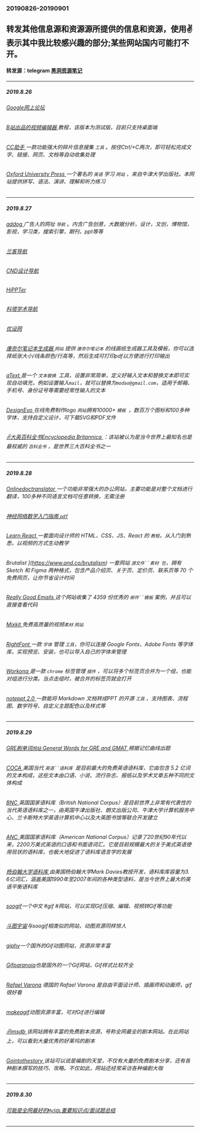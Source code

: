 ### 20190826-20190901
转发其他信息源和资源源所提供的信息和资源，使用✌表示其中我比较感兴趣的部分;某些网站国内可能打不开。
---
#### 转发源：telegram [黑洞资源笔记](https://t.me/tieliu)
---
##### 2019.8.26
###### [Google网上论坛 ](https://groups.google.com/forum/m/#!forum/comp.os.minix)
###### [B站出品的视频编辑器 ](https://m.bilibili.com/video/av63487110.html?bsource=weibo)教程，该版本为测试版，目前只支持桌面端
###### [CC助手 ](https://ccyixia.com/)一款功能强大的碎片信息搜集 `工具` 。按住Ctrl/+C两次，即可轻松完成文字、链接、网页、文档等自动收集处理
###### [Oxford University Press ](https://elt.oup.com/?cc=global&selLanguage=en)一个著名的 `英语` 学习 `网站` ，来自牛津大学出版社。本网站提供拼写、语法、演讲、理解和听力练习
---
##### 2019.8.27
###### [addog ](http://www.addog.vip/)广告人的网址 `导航` 。内含广告创意，大数据分析，设计，文创，博物馆，影视，学习类，搜索引擎，期刊，ppt等等
###### [兰客导航 ](http://lackk.com/nav/)
###### [CND设计导航 ](http://wz.cndesign.com/) 
###### [HiPPTer ](http://www.hippter.com/)
###### [科塔学术导航 ](https://site.sciping.com/)
###### [优设网 ](https://www.uisdc.com/)
###### [康奈尔笔记本生成器 ](https://incompetech.com/graphpaper/cornelllined/)  `网站` 提供 `康奈尔笔记本` 的线画纸生成器工具及模板，你可以选择纸张大小/线条颜色/行高等，然后生成可打印pdf以方便进行打印输出
###### [aText ](http://www.trankynam.com/atext/) 是一个 `文本替换 `工具，设置非常简单，定义好输入文本和替换文本即可实现自动填充，例如设置输入`mail`，就可以替换为`modao@gmail.com`，适用于邮箱、手机号、身份证号等需要经常性输入的文本
###### [DesignEvo ](https://www.designevo.com/) 在线免费制作logo `网站`拥有10000+ `模板 `，数百万个图标和100多种字体，支持自定义设计，可下载SVG和PDF文件
###### [✌大英百科全书Encyclopedia Britannica ](https://www.britannica.com/)：该站被认为是当今世界上最知名也是最权威的 `百科全书` ，是世界三大百科全书之一
---
##### 2019.8.28
###### [Onlinedoctranslator ](https://www.onlinedoctranslator.com/en/)一个功能非常强大的办公网站，主要功能是对整个文档进行翻译，100多种不同语言文档可任意转换，无需注册
###### [神经网络数学入门指南  `pdf` ](https://pan.baidu.com/s/1bCnlxYadlK-TzKmsPwcn0A#/)
###### [Learn React ](https://learnreact.design/)一套面向设计师的 HTML、CSS、JS、React 的 `教程`，从入门到熟悉，以视频的方式生动教学
###### Brutalist ](https://www.and.co/brutalism) 一套网站 `源文件``素材 包`，拥有 Sketch 和 Figma 两种格式，包含产品介绍页、关于页、定价页、联系页等 70 个免费网页，让你节省设计时间
###### [Really Good Emails ](https://reallygoodemails.com/) 这个网站收集了 4359 份优秀的 `邮件``模板` 案例，并且可以直接查看代码
###### [Mixkit ](https://mixkit.co/) 免费高质量的视频`素材` `网站`
###### [RightFont ](https://rightfontapp.com/) 一款 `字体` 管理 `工具`，你可以连接 Google Fonts、Adobe Fonts 等字体库，实现预览、安装，也可以导入自己的字体来管理
###### [Workona ](https://workona.com/) 是一款 `chrome` 标签管理 `插件` ，可以将多个标签页合并为一个组，也能对组进行分类。当点击组时，被合并的标签页就会打开
###### [noteppt 2.0 ](https://github.com/ksky521/nodeppt) 一款能将 Markdown 文档转成PPT 的开源 `工具` ，支持图表、流程图、数学符号、自定义主题配色以及样式等
---
##### 2019.8.29
###### [GRE刷单词`网站`  General Words for GRE and GMAT ](https://gre.magoosh.com/builder/vocabulary/app#/sections) 根据记忆曲线出题
###### [COCA ](https://www.english-corpora.org/coca/)美国当代 `英语``语料库 `是目前最大的免费英语语料库，它由包含 5.2 亿词的文本构成，这些文本由口语、小说、流行杂志、报纸以及学术文章五种不同的文体构成
###### [BNC ](http://www.natcorp.ox.ac.uk/)英国国家语料库（British National Corpus）是目前世界上非常有代表性的当代英语语料库之一，由英国牛津出版社、朗文出版公司、牛津大学计算机服务中心、兰卡斯特大学英语计算机中心以及大英图书馆等联合开发建立
###### [ANC ](http://www.anc.org/)美国国家语料库（American National Corpus）记录了20世纪90年代以来，2200万美式英语的口语和书面语词汇。它是目前规模最大的关于美式英语使用现状的语料库，也极大地促进了语料库语言学的发展
###### [杨伯翰大学语料库 ](https://www.english-corpora.org/)由美国杨伯翰大学Mark Davies教授开发，语料库库容量为3. 6亿词汇，涵盖美国1990年至2007年间的各种类型语料，是当今世界上最大的英语平衡语料库
###### [soogif](https://www.soogif.com/phone/index)一个中文 #gif #网站，可以实现Gif压缩、编辑、视频转Gif等功能
###### [斗图宇宙](https://m.dongtu.com/)与soogif相类似的网站，动图资源同样惊人
###### [giphy](https://giphy.com/)一个国外的Gif动图网站，资源非常丰富
###### [Gifparanoia](http://www.gifparanoia.org/index.php)也是国外的一个Gif网站，Gif样式比较齐全
###### [Rafael Varona](https://www.rafaelvarona.com/) 德国的 Rafael Varona 是自由平面设计师、插画师和动画师，gif很好看
###### [makeagif](https://makeagif.com/)动图资源丰富，可对Gif进行编辑
###### [✌imsdb ](https://www.imsdb.com/)该网站拥有丰富的免费剧本资源，号称全网最全的剧本网站。在此网站上，可以看到大量优秀的好莱坞的剧本
###### [Gointothestory ](https://gointothestory.blcklst.com/?gi=9cf89f78a37a)该站可以说是编剧的天堂，不仅有大量的免费剧本分享，还有各种剧本撰写的技巧、攻略。不仅如此，网站还经常采访各种编剧大咖
---
##### 2019.8.30
###### [可能是全网最好的`MySQL`重要知识点/面试题总结 ](https://blog.csdn.net/qq_34337272/article/details/94201189?utm_source=app)
###### []()
###### []()

---
